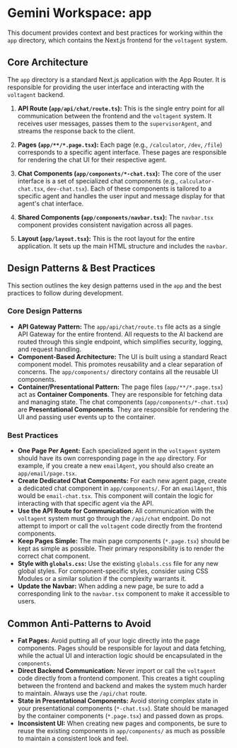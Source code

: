 # Gemini Workspace: app

This document provides context and best practices for working within the `app` directory, which contains the Next.js frontend for the `voltagent` system.

## Core Architecture

The `app` directory is a standard Next.js application with the App Router. It is responsible for providing the user interface and interacting with the `voltagent` backend.

1.  **API Route (`app/api/chat/route.ts`):** This is the single entry point for all communication between the frontend and the `voltagent` system. It receives user messages, passes them to the `supervisorAgent`, and streams the response back to the client.

2.  **Pages (`app/**/*.page.tsx`):** Each page (e.g., `/calculator`, `/dev`, `/file`) corresponds to a specific agent interface. These pages are responsible for rendering the chat UI for their respective agent.

3.  **Chat Components (`app/components/*-chat.tsx`):** The core of the user interface is a set of specialized chat components (e.g., `calculator-chat.tsx`, `dev-chat.tsx`). Each of these components is tailored to a specific agent and handles the user input and message display for that agent's chat interface.

4.  **Shared Components (`app/components/navbar.tsx`):** The `navbar.tsx` component provides consistent navigation across all pages.

5.  **Layout (`app/layout.tsx`):** This is the root layout for the entire application. It sets up the main HTML structure and includes the `navbar`.

## Design Patterns & Best Practices

This section outlines the key design patterns used in the `app` and the best practices to follow during development.

### Core Design Patterns

-   **API Gateway Pattern:** The `app/api/chat/route.ts` file acts as a single API Gateway for the entire frontend. All requests to the AI backend are routed through this single endpoint, which simplifies security, logging, and request handling.
-   **Component-Based Architecture:** The UI is built using a standard React component model. This promotes reusability and a clear separation of concerns. The `app/components/` directory contains all the reusable UI components.
-   **Container/Presentational Pattern:** The page files (`app/**/*.page.tsx`) act as **Container Components**. They are responsible for fetching data and managing state. The chat components (`app/components/*-chat.tsx`) are **Presentational Components**. They are responsible for rendering the UI and passing user events up to the container.

### Best Practices

-   **One Page Per Agent:** Each specialized agent in the `voltagent` system should have its own corresponding page in the `app` directory. For example, if you create a new `emailAgent`, you should also create an `app/email/page.tsx`.
-   **Create Dedicated Chat Components:** For each new agent page, create a dedicated chat component in `app/components/`. For an `emailAgent`, this would be `email-chat.tsx`. This component will contain the logic for interacting with that specific agent via the API.
-   **Use the API Route for Communication:** All communication with the `voltagent` system must go through the `/api/chat` endpoint. Do not attempt to import or call the `voltagent` code directly from the frontend components.
-   **Keep Pages Simple:** The main page components (`*.page.tsx`) should be kept as simple as possible. Their primary responsibility is to render the correct chat component.
-   **Style with `globals.css`:** Use the existing `globals.css` file for any new global styles. For component-specific styles, consider using CSS Modules or a similar solution if the complexity warrants it.
-   **Update the Navbar:** When adding a new page, be sure to add a corresponding link to the `navbar.tsx` component to make it accessible to users.

## Common Anti-Patterns to Avoid

-   **Fat Pages:** Avoid putting all of your logic directly into the page components. Pages should be responsible for layout and data fetching, while the actual UI and interaction logic should be encapsulated in the `components`.
-   **Direct Backend Communication:** Never import or call the `voltagent` code directly from a frontend component. This creates a tight coupling between the frontend and backend and makes the system much harder to maintain. Always use the `/api/chat` route.
-   **State in Presentational Components:** Avoid storing complex state in your presentational components (`*-chat.tsx`). State should be managed by the container components (`*.page.tsx`) and passed down as props.
-   **Inconsistent UI:** When creating new pages and components, be sure to reuse the existing components in `app/components/` as much as possible to maintain a consistent look and feel.
